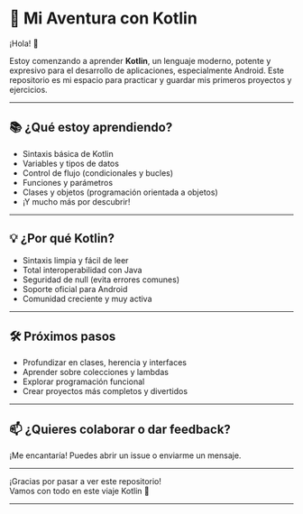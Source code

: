 # 🚀 Mi Aventura con Kotlin

¡Hola! 👋

Estoy comenzando a aprender **Kotlin**, un lenguaje moderno, potente y expresivo para el desarrollo de aplicaciones, especialmente Android. Este repositorio es mi espacio para practicar y guardar mis primeros proyectos y ejercicios.

---

## 📚 ¿Qué estoy aprendiendo?

- Sintaxis básica de Kotlin  
- Variables y tipos de datos  
- Control de flujo (condicionales y bucles)  
- Funciones y parámetros  
- Clases y objetos (programación orientada a objetos)  
- ¡Y mucho más por descubrir!

---

## 💡 ¿Por qué Kotlin?

- Sintaxis limpia y fácil de leer  
- Total interoperabilidad con Java  
- Seguridad de null (evita errores comunes)  
- Soporte oficial para Android  
- Comunidad creciente y muy activa

---

## 🛠️ Próximos pasos

- Profundizar en clases, herencia y interfaces  
- Aprender sobre colecciones y lambdas  
- Explorar programación funcional  
- Crear proyectos más completos y divertidos

---

## 📫 ¿Quieres colaborar o dar feedback?

¡Me encantaría! Puedes abrir un issue o enviarme un mensaje.

---

¡Gracias por pasar a ver este repositorio!  
Vamos con todo en este viaje Kotlin 🚀

---

